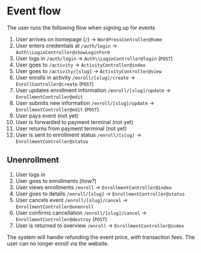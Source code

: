 # Event flow

The user runs the following flow when signing up for events

1. User arrives on homepage (`/`) → `WordPressController@home`
2. User enters credentials at `/auth/login` → `Auth\\LoginController@showLoginForm`
3. User logs in `/auth/login` → `Auth\\LoginController@login` (`POST`)
4. User goes to `/activity` → `ActivityController@index`
4. User goes to `/activity/[slug]` → `ActivityController@view`
5. User enrolls in activity `/enroll/[slug]/create` → `EnrollController@create` (`POST`)
6. User updates enrollment information `/enroll/[slug]/update` → `EnrollmentController@edit`
6. User submits new information `/enroll/[slug]/update` → `EnrollmentController@edit` (`POST`)
7. User pays event (not yet)
8. User is forwarded to payment terminal (not yet)
9. User returns from payment terminal (not yet)
10. User is sent to enrollment status `/enroll/[slug]` → `EnrollmentController@status`

## Unenrollment

1. User logs in
2. User goes to enrollments (*how?*)
3. User views enrollments `/enroll` → `EnrollmentController@index`
4. User goes to details `/enroll/[slug]` → `EnrollmentController@status`
5. User cancels event `/enroll/[slug]/cancel` → `EnrollmentController@unenroll`
6. User confirms cancellation `/enroll/[slug]/cancel` → `EnrollmentController@destroy` (`POST`)
7. User is returned to overview `/enroll` → `EnrollmentController@index`

The system will handle refunding the event price, *with* transaction fees. The user can no longer
enroll via the website.
